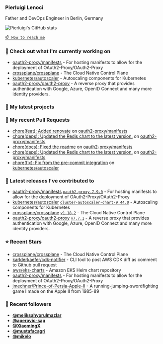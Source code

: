 ### Pierluigi Lenoci

Father and DevOps Engineer in Berlin, Germany

![Pierluigi's GitHub stats](https://github-readme-stats.vercel.app/api?username=pierluigilenoci&show=reviews,discussions_started,discussions_answered,prs_merged,prs_merged_percentage&show_icons=true&theme=trasparent&cache_seconds=86400)

[`📫 How to reach me`](https://about.me/pierluigi.lenoci)

### 👷 Check out what I'm currently working on

- [oauth2-proxy/manifests](https://github.com/oauth2-proxy/manifests) - For hosting manifests to allow for the deployment of OAuth2-Proxy/OAuth2-Proxy
- [crossplane/crossplane](https://github.com/crossplane/crossplane) - The Cloud Native Control Plane
- [kubernetes/autoscaler](https://github.com/kubernetes/autoscaler) - Autoscaling components for Kubernetes
- [oauth2-proxy/oauth2-proxy](https://github.com/oauth2-proxy/oauth2-proxy) - A reverse proxy that provides authentication with Google, Azure, OpenID Connect and many more identity providers.

### 🌱 My latest projects


### 🔨 My recent Pull Requests

- [chore(feat): Added renovate](https://github.com/oauth2-proxy/manifests/pull/257) on [oauth2-proxy/manifests](https://github.com/oauth2-proxy/manifests)
- [chore(deps): Updated the Redis chart to the latest version.](https://github.com/oauth2-proxy/manifests/pull/253) on [oauth2-proxy/manifests](https://github.com/oauth2-proxy/manifests)
- [chore(docs): Fixed the readme](https://github.com/oauth2-proxy/manifests/pull/251) on [oauth2-proxy/manifests](https://github.com/oauth2-proxy/manifests)
- [chore(deps): Updated the Redis chart to the latest version.](https://github.com/oauth2-proxy/manifests/pull/250) on [oauth2-proxy/manifests](https://github.com/oauth2-proxy/manifests)
- [chore(fix): Fix from the pre-commit integration](https://github.com/kubernetes/autoscaler/pull/7468) on [kubernetes/autoscaler](https://github.com/kubernetes/autoscaler)

### 🔭 Latest releases I've contributed to

- [oauth2-proxy/manifests](https://github.com/oauth2-proxy/manifests) [`oauth2-proxy-7.9.0`](https://github.com/oauth2-proxy/manifests/releases/tag/oauth2-proxy-7.9.0) - For hosting manifests to allow for the deployment of OAuth2-Proxy/OAuth2-Proxy
- [kubernetes/autoscaler](https://github.com/kubernetes/autoscaler) [`cluster-autoscaler-chart-9.44.0`](https://github.com/kubernetes/autoscaler/releases/tag/cluster-autoscaler-chart-9.44.0) - Autoscaling components for Kubernetes
- [crossplane/crossplane](https://github.com/crossplane/crossplane) [`v1.18.2`](https://github.com/crossplane/crossplane/releases/tag/v1.18.2) - The Cloud Native Control Plane
- [oauth2-proxy/oauth2-proxy](https://github.com/oauth2-proxy/oauth2-proxy) [`v7.7.1`](https://github.com/oauth2-proxy/oauth2-proxy/releases/tag/v7.7.1) - A reverse proxy that provides authentication with Google, Azure, OpenID Connect and many more identity providers.

### ⭐ Recent Stars

- [crossplane/crossplane](https://github.com/crossplane/crossplane) - The Cloud Native Control Plane
- [karlderkaefer/cdk-notifier](https://github.com/karlderkaefer/cdk-notifier) - CLI tool to post AWS CDK diff as comment to Github pull request
- [aws/eks-charts](https://github.com/aws/eks-charts) - Amazon EKS Helm chart repository
- [oauth2-proxy/manifests](https://github.com/oauth2-proxy/manifests) - For hosting manifests to allow for the deployment of OAuth2-Proxy/OAuth2-Proxy
- [jmechner/Prince-of-Persia-Apple-II](https://github.com/jmechner/Prince-of-Persia-Apple-II) - A running-jumping-swordfighting game I made on the Apple II from 1985-89

### 💖 Recent followers

- [**@meliksahyorulmazlar**](https://github.com/meliksahyorulmazlar)
- [**@aperovic-sap**](https://github.com/aperovic-sap)
- [**@XiaomingX**](https://github.com/XiaomingX)
- [**@mustafacagri**](https://github.com/mustafacagri)
- [**@mikelo**](https://github.com/mikelo)
